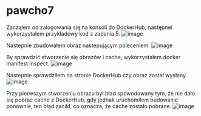 # pawcho7

Zacząłem od zalogowania się na konsoli do DockerHub, następnei wykorzystałem przykładowy kod z zadania 5.
![image](https://github.com/Hiubertus/pawcho7/assets/138579706/ea13523b-2183-4357-8124-5d9aa13c8634)

Nastepnie zbudowałem obraz nastepującym poleceniem.
![image](https://github.com/Hiubertus/pawcho7/assets/138579706/6e3204fe-6e15-4f5c-a660-2dce00d198ac)

By sprawdzić stworzenie się obrazów i cache, wykorzystałem docker manifest inspect.
![image](https://github.com/Hiubertus/pawcho7/assets/138579706/9f75fe8c-be68-4902-a226-9e172f3b5264)

Nastepnie sprawdziłem na stronie DockerHub czy obraz został wysłany
![image](https://github.com/Hiubertus/pawcho7/assets/138579706/f7a58436-a0f8-4b3f-b0cb-1c0c1648ea3e)

Przy pierwszym stworzeniu obrazu był bład spowodowany tym, że nie dało się pobrac cache z DockerHub, gdy jednak uruchomiłem budowanie ponownie, ten błąd zanikł, co oznacza, że cache zostało pobrane.
![image](https://github.com/Hiubertus/pawcho7/assets/138579706/d64c72cf-58f4-465a-8fb6-e50a499b278d)
